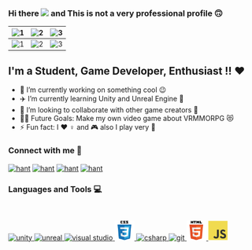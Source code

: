 ### Hi there <a href="#"><img src="https://media.giphy.com/media/hvRJCLFzcasrR4ia7z/giphy.gif" width="25px"></a> and This is not a very professional profile 🙃

| ![1](https://media.giphy.com/media/mRGmoWJ7JUB5vNoCYy/giphy.gif) | ![2](https://media.giphy.com/media/5OW9D8sfzccttn3MwL/giphy.gif) | ![3](https://media.giphy.com/media/Mvc9eIKWtq1pmYUA7d/giphy.gif) |
| --- | --- | --- |
| ![1](https://media.giphy.com/media/tQwXztfep6prNSUUfy/giphy-downsized.gif) | ![2](https://media.giphy.com/media/hHQdTR16golKYTA9jU/giphy-downsized.gif) | ![3](https://media.giphy.com/media/HmjI3UvdZ9Djtqigu6/giphy-downsized.gif) |



## I'm a Student, Game Developer, Enthusiast !! ❤️

- 🔰 I’m currently working on something cool :wink:
- :airplane: I’m currently learning Unity and Unreal Engine :dart:
- 👯 I’m looking to collaborate with other game creators 💯
- 🏳️‍🌈 Future Goals: Make my own video game about VRMMORPG 😻 
- ⚡ Fun fact: I :heart: ♀️ and 🎮 also I play very 🐔

### Connect with me 🦄

<p align="left">
<a href="https://www.facebook.com/hant1201" target="blank"><img align="center" src="https://www.vectorlogo.zone/logos/facebook/facebook-icon.svg" alt="hant" height="30" width="40" /></a>
<a href="https://twitter.com/nthzz121" target="blank"><img align="center" src="https://raw.githubusercontent.com/rahuldkjain/github-profile-readme-generator/master/src/images/icons/Social/twitter.svg" alt="hant" height="30" width="40" /></a>
<a href="https://www.linkedin.com/in/thanh-h%C3%A0-nguy%E1%BB%85n-64811a221/" target="blank"><img align="center" src="https://raw.githubusercontent.com/rahuldkjain/github-profile-readme-generator/master/src/images/icons/Social/linked-in-alt.svg" alt="hant" height="30" width="40" /></a>
<a href="#" target="blank"><img align="center" src="https://raw.githubusercontent.com/rahuldkjain/github-profile-readme-generator/master/src/images/icons/Social/instagram.svg" alt="hant" height="30" width="40" /></a>

<br />

### Languages and Tools :computer:
<br/> 
<p align="left"> <a href="https://unity.com/" target="_blank"> <img src="https://www.vectorlogo.zone/logos/unity3d/unity3d-icon.svg" alt="unity" width="40" height="40"/> </a> <a href="https://www.unrealengine.com/en-US/?sessionInvalidated=true" target="_blank"> <img src="https://raw.githubusercontent.com/detain/svg-logos/master/svg/unreal-1.svg" alt="unreal" width="40" height="40"/> </a> <a href="https://code.visualstudio.com/" target="_blank"> <img src="https://www.vectorlogo.zone/logos/visualstudio_code/visualstudio_code-icon.svg" alt="visual studio" width="40" height="40"/> </a> <a href="#" target="_blank"> <img src="https://raw.githubusercontent.com/devicons/devicon/master/icons/css3/css3-original-wordmark.svg" alt="css3" width="40" height="40"/> </a> <a href="#" target="_blank"> <img src="https://raw.githubusercontent.com/nthzz/devicon/master/icons/csharp/csharp-original.svg" alt="csharp" width="40" height="40"/> </a> <a href="https://git-scm.com/" target="_blank"> <img src="https://www.vectorlogo.zone/logos/git-scm/git-scm-icon.svg" alt="git" width="40" height="40"/> </a> <a href="#" target="_blank"> <img src="https://raw.githubusercontent.com/devicons/devicon/master/icons/html5/html5-original-wordmark.svg" alt="html5" width="40" height="40"/> </a> <a href="#" target="_blank"> <img src="https://raw.githubusercontent.com/devicons/devicon/master/icons/javascript/javascript-original.svg" alt="javascript" width="40" height="40"/> </a>

